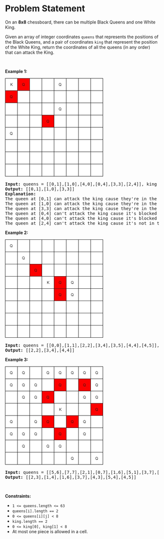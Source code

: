 # Problem Statement

<p>On an <strong>8x8</strong> chessboard, there can be multiple Black Queens and one White King.</p>

<p>Given an array of integer coordinates <code>queens</code> that represents the positions of the Black Queens, and a pair of coordinates <code>king</code> that represent the position of the White King, return the coordinates of all the queens (in any order) that can attack the King.</p>
<p>&nbsp;</p>
<p><strong>Example 1:</strong></p>

<p><img alt="" src="untitled-diagram.jpg" style="width: 321px; height: 321px;" /></p>

<pre>
<strong>Input:</strong> queens = [[0,1],[1,0],[4,0],[0,4],[3,3],[2,4]], king = [0,0]
<strong>Output:</strong> [[0,1],[1,0],[3,3]]
<strong>Explanation:</strong>&nbsp; 
The queen at [0,1] can attack the king cause they&#39;re in the same row. 
The queen at [1,0] can attack the king cause they&#39;re in the same column. 
The queen at [3,3] can attack the king cause they&#39;re in the same diagnal. 
The queen at [0,4] can&#39;t attack the king cause it&#39;s blocked by the queen at [0,1]. 
The queen at [4,0] can&#39;t attack the king cause it&#39;s blocked by the queen at [1,0]. 
The queen at [2,4] can&#39;t attack the king cause it&#39;s not in the same row/column/diagnal as the king.
</pre>

<p><strong>Example 2:</strong></p>

<p><strong><img alt="" src="untitled-diagram-1.jpg" style="width: 321px; height: 321px;" /></strong></p>

<pre>
<strong>Input:</strong> queens = [[0,0],[1,1],[2,2],[3,4],[3,5],[4,4],[4,5]], king = [3,3]
<strong>Output:</strong> [[2,2],[3,4],[4,4]]
</pre>

<p><strong>Example 3:</strong></p>

<p><strong><img alt="" src="untitled-diagram-2.jpg" style="width: 321px; height: 321px;" /></strong></p>

<pre>
<strong>Input:</strong> queens = [[5,6],[7,7],[2,1],[0,7],[1,6],[5,1],[3,7],[0,3],[4,0],[1,2],[6,3],[5,0],[0,4],[2,2],[1,1],[6,4],[5,4],[0,0],[2,6],[4,5],[5,2],[1,4],[7,5],[2,3],[0,5],[4,2],[1,0],[2,7],[0,1],[4,6],[6,1],[0,6],[4,3],[1,7]], king = [3,4]
<strong>Output:</strong> [[2,3],[1,4],[1,6],[3,7],[4,3],[5,4],[4,5]]
</pre>
<p>&nbsp;</p>
<p><strong>Constraints:</strong></p>

<ul>
	<li><code>1 &lt;= queens.length&nbsp;&lt;= 63</code></li>
	<li><code>queens[i].length == 2</code></li>
	<li><code>0 &lt;= queens[i][j] &lt;&nbsp;8</code></li>
	<li><code>king.length == 2</code></li>
	<li><code>0 &lt;= king[0], king[1] &lt; 8</code></li>
	<li>At most one piece is allowed in a cell.</li>
</ul>
